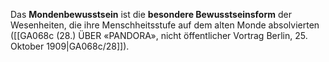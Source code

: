 
Das **Mondenbewusstsein** ist die **besondere Bewusstseinsform** der Wesenheiten, die ihre Menschheitsstufe auf dem alten Monde absolvierten ([[GA068c (28.) ÜBER «PANDORA», nicht öffentlicher Vortrag Berlin, 25. Oktober 1909|GA068c/28]]).
